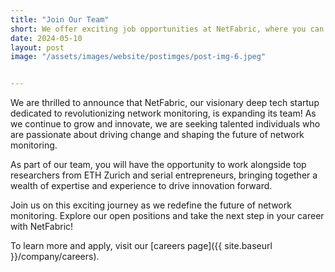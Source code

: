 ```yaml
---
title: "Join Our Team"
short: We offer exciting job opportunities at NetFabric, where you can drive the future of network monitoring.
date: 2024-05-10
layout: post
image: "/assets/images/website/postimges/post-img-6.jpeg"


---
```


We are thrilled to announce that NetFabric, our visionary deep tech startup dedicated to revolutionizing network monitoring, is expanding its team! As we continue to grow and innovate, we are seeking talented individuals who are passionate about driving change and shaping the future of network monitoring.

As part of our team, you will have the opportunity to work alongside top
researchers from ETH Zurich and serial entrepreneurs, bringing together a wealth
of expertise and experience to drive innovation forward.

Join us on this exciting journey as we redefine the future of network
monitoring. Explore our open positions and take the next step in your career
with NetFabric!

To learn more and apply, visit our [careers page]({{ site.baseurl }}/company/careers).
